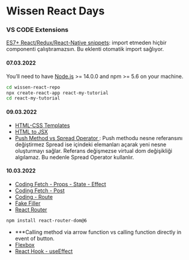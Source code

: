 # Wissen React Days
### VS CODE Extensions
[ES7+ React/Redux/React-Native snippets](https://marketplace.visualstudio.com/items?itemName=dsznajder.es7-react-js-snippets): import etmeden hiçbir componenti çalıştıramazsın. Bu eklenti otomatik import sağlıyor.
#### 07.03.2022
You’ll need to have [Node.js](https://nodejs.org/) >= 14.0.0 and npm >= 5.6 on your machine.
```sh
cd wissen-react-repo
npx create-react-app react-my-tutorial
cd react-my-tutorial
```
#### 09.03.2022
- [HTML-CSS Templates](https://www.w3schools.com/w3css/w3css_templates.asp)
- [HTML to JSX ](https://transform.tools/html-to-jsx)
- [Push Method vs Spread Operator ](https://www.educative.io/courses/simplifying-javascript-handy-guide/B6yY3r7vEDJ): Push methodu nesne referansını değiştirmez Spread ise içindeki elemanları açarak yeni nesne oluşturmayı sağlar. Referans değişmezse virtual dom değişikliği algılamaz. Bu nedenle Spread Operator kullanlır.
#### 10.03.2022
- [Coding Fetch - Props - State - Effect ](https://github.com/cengiz1erg/wissen-react-repo/commit/84084a3f181f10d31c6819586ed10b6fe3c0a862)
- [Coding Fetch - Post](https://github.com/cengiz1erg/wissen-react-repo/commit/eaca37df28b79503685ae2a8f16e474edc833a7b)
- [Coding - Route](https://github.com/cengiz1erg/wissen-react-repo/commit/620bb8dc6038481265f5cb172afcd2fc15c47576)
- [Fake Filler](https://chrome.google.com/webstore/detail/fake-filler/bnjjngeaknajbdcgpfkgnonkmififhfo?hl=en)
- [React Router](https://chrome.google.com/webstore/detail/fake-filler/bnjjngeaknajbdcgpfkgnonkmififhfo?hl=en)
```sh
npm install react-router-dom@6
```
- ***Calling method via arrow function vs calling function directly in event of button.
- [Flexbox](https://css-tricks.com/snippets/css/a-guide-to-flexbox/)
- [React Hook - useEffect](https://medium.com/frontend-development-with-js/react-hooks-useeffect-nedir-1a94e5463b7f)
